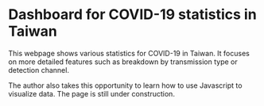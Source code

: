 Dashboard for COVID-19 statistics in Taiwan
===========================================

This webpage shows various statistics for COVID-19 in Taiwan.
It focuses on more detailed features such as breakdown by transmission type or detection channel.

The author also takes this opportunity to learn how to use Javascript to visualize data.
The page is still under construction.


